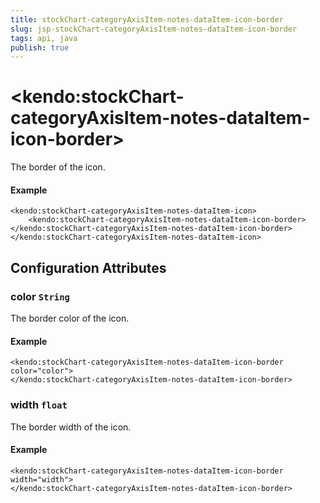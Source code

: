 ```yaml
---
title: stockChart-categoryAxisItem-notes-dataItem-icon-border
slug: jsp-stockChart-categoryAxisItem-notes-dataItem-icon-border
tags: api, java
publish: true
---
```


# \<kendo:stockChart-categoryAxisItem-notes-dataItem-icon-border\>

The border of the icon.

#### Example
    <kendo:stockChart-categoryAxisItem-notes-dataItem-icon>
        <kendo:stockChart-categoryAxisItem-notes-dataItem-icon-border></kendo:stockChart-categoryAxisItem-notes-dataItem-icon-border>
    </kendo:stockChart-categoryAxisItem-notes-dataItem-icon>

## Configuration Attributes

### color `String`

The border color of the icon.

#### Example
    <kendo:stockChart-categoryAxisItem-notes-dataItem-icon-border color="color">
    </kendo:stockChart-categoryAxisItem-notes-dataItem-icon-border>

### width `float`

The border width of the icon.

#### Example
    <kendo:stockChart-categoryAxisItem-notes-dataItem-icon-border width="width">
    </kendo:stockChart-categoryAxisItem-notes-dataItem-icon-border>

